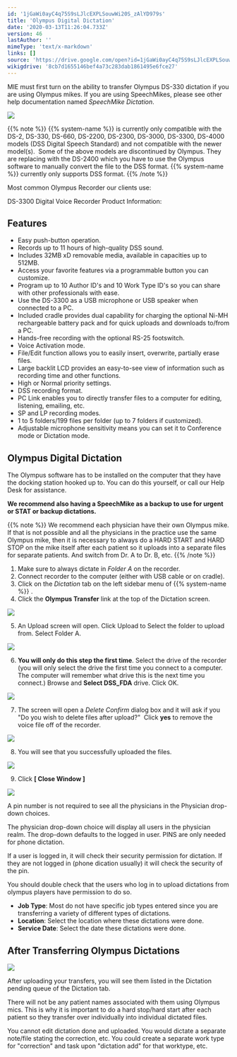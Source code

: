 ```yaml
---
id: '1jGaWi0ayC4q75S9sLJlcEXPLSouwWi20S_zAlYD979s'
title: 'Olympus Digital Dictation'
date: '2020-03-13T11:26:04.733Z'
version: 46
lastAuthor: ''
mimeType: 'text/x-markdown'
links: []
source: 'https://drive.google.com/open?id=1jGaWi0ayC4q75S9sLJlcEXPLSouwWi20S_zAlYD979s'
wikigdrive: '8cb7d1655146bef4a73c283dab1861495e6fce27'
---
```

MIE must first turn on the ability to transfer Olympus DS-330 dictation if you are using Olympus mikes. If you are using SpeechMikes, please see other help documentation named *SpeechMike Dictation*.

![](../olympus-digital-dictation.assets/c0b7f69adc7e6743d4e95990b62963c3.png)

{{% note %}}
{{% system-name %}} is currently only compatible with the DS-2, DS-330, DS-660, DS-2200, DS-2300, DS-3000, DS-3300, DS-4000 models (DSS Digital Speech Standard) and not compatible with the newer model(s).  Some of the above models are discontinued by Olympus. They are replacing with the DS-2400 which you have to use the Olympus software to manually convert the file to the DSS format. {{% system-name %}} currently only supports DSS format.
{{% /note %}}

Most common Olympus Recorder our clients use:

DS-3300 Digital Voice Recorder Product Information:

## Features

* Easy push-button operation.
* Records up to 11 hours of high-quality DSS sound.
* Includes 32MB xD removable media, available in capacities up to 512MB.
* Access your favorite features via a programmable button you can customize.
* Program up to 10 Author ID's and 10 Work Type ID's so you can share with other professionals with ease.
* Use the DS-3300 as a USB microphone or USB speaker when connected to a PC.
* Included cradle provides dual capability for charging the optional Ni-MH rechargeable battery pack and for quick uploads and downloads to/from a PC.
* Hands-free recording with the optional RS-25 footswitch.
* Voice Activation mode.
* File/Edit function allows you to easily insert, overwrite, partially erase files.
* Large backlit LCD provides an easy-to-see view of information such as recording time and other functions.
* High or Normal priority settings.
* DSS recording format.
* PC Link enables you to directly transfer files to a computer for editing, listening, emailing, etc.
* SP and LP recording modes.
* 1 to 5 folders/199 files per folder (up to 7 folders if customized).
* Adjustable microphone sensitivity means you can set it to Conference mode or Dictation mode.

## Olympus Digital Dictation

The Olympus software has to be installed on the computer that they have the docking station hooked up to. You can do this yourself, or call our Help Desk for assistance.

**We recommend also having a SpeechMike as a backup to use for urgent or STAT or backup dictations.**

{{% note %}}
We recommend each physician have their own Olympus mike. If that is not possible and all the physicians in the practice use the same Olympus mike, then it is necessary to always do a HARD START and HARD STOP on the mike itself after each patient so it uploads into a separate files for separate patients. And switch from Dr. A to Dr. B, etc.
{{% /note %}}

1. Make sure to always dictate in <em>Folder A</em> on the recorder.
2. Connect recorder to the computer (either with USB cable or on cradle).
3. Click on the <em>Dictation</em> tab on the left sidebar menu of {{% system-name %}} .
4. Click the <strong>Olympus Transfer</strong> link at the top of the Dictation screen.

![](../olympus-digital-dictation.assets/5f2e3842b6d9d33eca3ebd6b5e14d715.png)

5. An Upload screen will open. Click Upload to Select the folder to upload from. Select Folder A.

![](../olympus-digital-dictation.assets/73be7c8f0fe494f9266628bfc0c4a939.png)

6. <strong>You will only do this step the first time</strong>. Select the drive of the recorder (you will only select the drive the first time you connect to a computer.  The computer will remember what drive this is the next time you connect.) Browse and <strong>Select DSS_FDA</strong> drive. Click OK.

![](../olympus-digital-dictation.assets/67b7e0c4f73700c31f2be249ded7fd3f.png)

7. The screen will open a <em>Delete Confirm</em> dialog box and it will ask if you "Do you wish to delete files after upload?"  Click <strong>yes</strong> to remove the voice file off of the recorder.

![](../olympus-digital-dictation.assets/87f2c6c4744ee3157dc4eb9c83ca02fa.png)

8. You will see that you successfully uploaded the files.

![](../olympus-digital-dictation.assets/54a208c778bfad128595835365bdd035.png)

9. Click <strong>[ Close Window ]</strong>

![](../olympus-digital-dictation.assets/358d67b3f22aa98bbe5b3699dde99d52.png)

A pin number is not required to see all the physicians in the Physician drop-down choices.

The physician drop-down choice will display all users in the physician realm. The drop-down defaults to the logged in user. PINS are only needed for phone dictation.

If a user is logged in, it will check their security permission for dictation. If they are not logged in (phone dication usually) it will check the security of the pin.

You should double check that the users who log in to upload dictations from olympus players have permission to do so.

* <strong>Job Type</strong>: Most do not have specific job types entered since you are transferring a variety of different types of dictations.
* <strong>Location</strong>: Select the location where these dictations were done.
* <strong>Service Date</strong>: Select the date these dictations were done.

## After Transferring Olympus Dictations

![](../olympus-digital-dictation.assets/12888676aa4fb5e7c295fa663a19bb97.png)

After uploading your transfers, you will see them listed in the Dictation pending queue of the Dictation tab.

There will not be any patient names associated with them using Olympus mics. This is why it is important to do a hard stop/hard start after each patient so they transfer over individually into individual dictated files.

You cannot edit dictation done and uploaded. You would dictate a separate note/file stating the correction, etc. You could create a separate work type for "correction" and task upon "dictation add" for that worktype, etc.
